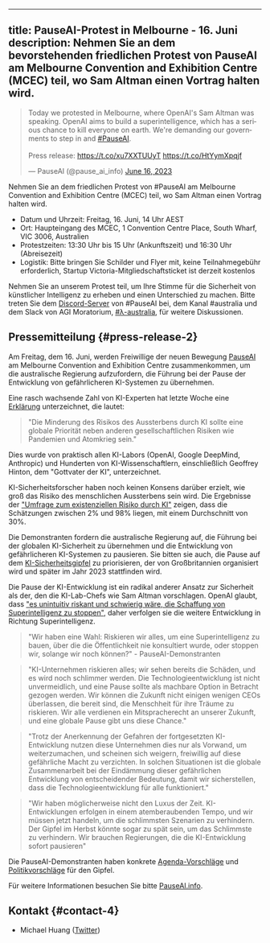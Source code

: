 

---
title: PauseAI-Protest in Melbourne - 16. Juni
description: Nehmen Sie an dem bevorstehenden friedlichen Protest von PauseAI am Melbourne Convention and Exhibition Centre (MCEC) teil, wo Sam Altman einen Vortrag halten wird.
---
<script>
    import WidgetConsent from '$lib/components/widget-consent/WidgetConsent.svelte'
</script>

<WidgetConsent>
<div>
<blockquote class="twitter-tweet"><p lang="en" dir="ltr">Today we protested in Melbourne, where OpenAI&#39;s Sam Altman was speaking. OpenAI aims to build a superintelligence, which has a serious chance to kill everyone on earth. We&#39;re demanding our governments to step in and <a href="https://twitter.com/hashtag/PauseAI?src=hash&amp;ref_src=twsrc%5Etfw">#PauseAI</a>.<br><br>Press release: <a href="https://t.co/xu7XXTUUyT">https://t.co/xu7XXTUUyT</a> <a href="https://t.co/HtYymXpqjf">https://t.co/HtYymXpqjf</a></p>&mdash; PauseAI (@pause_ai_info) <a href="https://twitter.com/pause_ai_info/status/1669809871867240451?ref_src=twsrc%5Etfw">June 16, 2023</a></blockquote> <script async src="https://platform.twitter.com/widgets.js" charset="utf-8"></script>
</div>
</WidgetConsent>

Nehmen Sie an dem friedlichen Protest von #PauseAI am Melbourne Convention and Exhibition Centre (MCEC) teil, wo Sam Altman einen Vortrag halten wird.

- Datum und Uhrzeit: Freitag, 16. Juni, 14 Uhr AEST
- Ort: Haupteingang des MCEC, 1 Convention Centre Place, South Wharf, VIC 3006, Australien
- Protestzeiten: 13:30 Uhr bis 15 Uhr (Ankunftszeit) und 16:30 Uhr (Abreisezeit)
- Logistik: Bitte bringen Sie Schilder und Flyer mit, keine Teilnahmegebühr erforderlich, Startup Victoria-Mitgliedschaftsticket ist derzeit kostenlos

Nehmen Sie an unserem Protest teil, um Ihre Stimme für die Sicherheit von künstlicher Intelligenz zu erheben und einen Unterschied zu machen. Bitte treten Sie dem [Discord-Server](https://discord.gg/2XXWXvErfA) von #PauseAI bei, dem Kanal #australia und dem Slack von AGI Moratorium, [#λ-australia](https://www.campaignforaisafety.org/r/2b0991d9?m=4045bfdd-2b52-4fa2-b4c5-0d8adb4aac63), für weitere Diskussionen.

## Pressemitteilung {#press-release-2}

Am Freitag, dem 16. Juni, werden Freiwillige der neuen Bewegung [PauseAI](http://pauseai.info) am Melbourne Convention and Exhibition Centre zusammenkommen, um die australische Regierung aufzufordern, die Führung bei der Pause der Entwicklung von gefährlicheren KI-Systemen zu übernehmen.

Eine rasch wachsende Zahl von KI-Experten hat letzte Woche eine [Erklärung](https://www.safe.ai/statement-on-ai-risk) unterzeichnet, die lautet:

> "Die Minderung des Risikos des Aussterbens durch KI sollte eine globale Priorität neben anderen gesellschaftlichen Risiken wie Pandemien und Atomkrieg sein."

Dies wurde von praktisch allen KI-Labors (OpenAI, Google DeepMind, Anthropic) und Hunderten von KI-Wissenschaftlern, einschließlich Geoffrey Hinton, dem "Gottvater der KI", unterzeichnet.

KI-Sicherheitsforscher haben noch keinen Konsens darüber erzielt, wie groß das Risiko des menschlichen Aussterbens sein wird.
Die Ergebnisse der ["Umfrage zum existenziellen Risiko durch KI"](https://forum.effectivealtruism.org/posts/8CM9vZ2nnQsWJNsHx/existential-risk-from-ai-survey-results) zeigen, dass die Schätzungen zwischen 2% und 98% liegen, mit einem Durchschnitt von 30%.

Die Demonstranten fordern die australische Regierung auf, die Führung bei der globalen KI-Sicherheit zu übernehmen und die Entwicklung von gefährlicheren KI-Systemen zu pausieren.
Sie bitten sie auch, die Pause auf dem [KI-Sicherheitsgipfel](https://pauseai.info/summit) zu priorisieren, der von Großbritannien organisiert wird und später im Jahr 2023 stattfinden wird.

Die Pause der KI-Entwicklung ist ein radikal anderer Ansatz zur Sicherheit als der, den die KI-Lab-Chefs wie Sam Altman vorschlagen.
OpenAI glaubt, dass ["es unintuitiv riskant und schwierig wäre, die Schaffung von Superintelligenz zu stoppen"](https://openai.com/blog/governance-of-superintelligence), daher verfolgen sie die weitere Entwicklung in Richtung Superintelligenz.

> "Wir haben eine Wahl: Riskieren wir alles, um eine Superintelligenz zu bauen, über die die Öffentlichkeit nie konsultiert wurde, oder stoppen wir, solange wir noch können?" - PauseAI-Demonstranten

> "KI-Unternehmen riskieren alles; wir sehen bereits die Schäden, und es wird noch schlimmer werden. Die Technologieentwicklung ist nicht unvermeidlich, und eine Pause sollte als machbare Option in Betracht gezogen werden. Wir können die Zukunft nicht einigen wenigen CEOs überlassen, die bereit sind, die Menschheit für ihre Träume zu riskieren. Wir alle verdienen ein Mitspracherecht an unserer Zukunft, und eine globale Pause gibt uns diese Chance."

> "Trotz der Anerkennung der Gefahren der fortgesetzten KI-Entwicklung nutzen diese Unternehmen dies nur als Vorwand, um weiterzumachen, und scheinen sich weigern, freiwillig auf diese gefährliche Macht zu verzichten. In solchen Situationen ist die globale Zusammenarbeit bei der Eindämmung dieser gefährlichen Entwicklung von entscheidender Bedeutung, damit wir sicherstellen, dass die Technologieentwicklung für alle funktioniert."

> "Wir haben möglicherweise nicht den Luxus der Zeit. KI-Entwicklungen erfolgen in einem atemberaubenden Tempo, und wir müssen jetzt handeln, um die schlimmsten Szenarien zu verhindern. Der Gipfel im Herbst könnte sogar zu spät sein, um das Schlimmste zu verhindern. Wir brauchen Regierungen, die die KI-Entwicklung sofort pausieren"

Die PauseAI-Demonstranten haben konkrete [Agenda-Vorschläge](/summit) und [Politikvorschläge](/proposal) für den Gipfel.

Für weitere Informationen besuchen Sie bitte [PauseAI.info](http://pauseai.info).

## Kontakt {#contact-4}

- Michael Huang ([Twitter](https://twitter.com/michhuan))